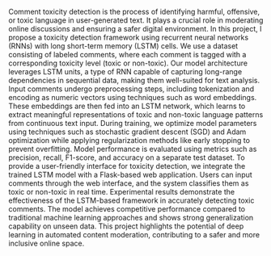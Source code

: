 Comment toxicity detection is the process of identifying harmful, offensive, or toxic language in user-generated text. It plays a crucial role in moderating online discussions and ensuring a safer digital environment. In this project, I propose a toxicity detection framework using recurrent neural networks (RNNs) with long short-term memory (LSTM) cells. We use a dataset consisting of labeled comments, where each comment is tagged with a corresponding toxicity level (toxic or non-toxic).
Our model architecture leverages LSTM units, a type of RNN capable of capturing long-range dependencies in sequential data, making them well-suited for text analysis. Input comments undergo preprocessing steps, including tokenization and encoding as numeric vectors using techniques such as word embeddings. These embeddings are then fed into an LSTM network, which learns to extract meaningful representations of toxic and non-toxic language patterns from continuous text input.
During training, we optimize model parameters using techniques such as stochastic gradient descent (SGD) and Adam optimization while applying regularization methods like early stopping to prevent overfitting. Model performance is evaluated using metrics such as precision, recall, F1-score, and accuracy on a separate test dataset.
To provide a user-friendly interface for toxicity detection, we integrate the trained LSTM model with a Flask-based web application. Users can input comments through the web interface, and the system classifies them as toxic or non-toxic in real time. Experimental results demonstrate the effectiveness of the LSTM-based framework in accurately detecting toxic comments. The model achieves competitive performance compared to traditional machine learning approaches and shows strong generalization capability on unseen data.
This project highlights the potential of deep learning in automated content moderation, contributing to a safer and more inclusive online space.

